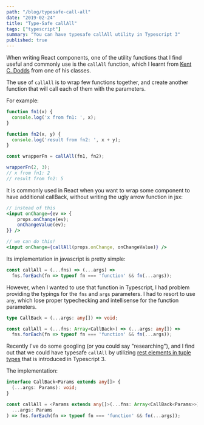 ```yaml
---
path: "/blog/typesafe-call-all"
date: "2019-02-24"
title: "Type-Safe callAll"
tags: ["typescript"]
summary: "You can have typesafe callAll utility in Typescript 3"
published: true
---
```


When writing React components, one of the utility functions that I find useful and commonly use is the `callAll` function, which I learnt from [Kent C. Dodds][kentcdodds] from one of his classes.

The use of `callAll` is to wrap few functions together, and create another function that will call each of them with the parameters.

For example:

```js
function fn1(x) {
  console.log('x from fn1: ', x);
}

function fn2(x, y) {
  console.log('result from fn2: ', x + y);
}

const wrapperFn = callAll(fn1, fn2);

wrapperFn(2, 3);
// x from fn1: 2
// result from fn2: 5
```

It is commonly used in React when you want to wrap some component to have additional callBack, without writing the ugly arrow function in jsx:

```jsx
// instead of this
<input onChange={ev => {
    props.onChange(ev);
    onChangeValue(ev);
}} />

// we can do this!
<input onChange={callAll(props.onChange, onChangeValue)} />
```

Its implementation in javascript is pretty simple:

```js
const callAll = (...fns) => (...args) =>
  fns.forEach(fn => typeof fn === 'function' && fn(...args));
```

However, when I wanted to use that function in Typescript, I had problem providing the typings for the `fns` and `args` parameters. I had to resort to use `any`, which lose proper typechecking and intellisense for the function parameters.

```typescript
type CallBack = (...args: any[]) => void;

const callAll = (...fns: Array<CallBack>) => (...args: any[]) =>
  fns.forEach(fn => typeof fn === 'function' && fn(...args));
```

Recently I've do some googling (or you could say "researching"), and I find out that we could have typesafe `callAll` by utilizing [rest elements in tuple types][rest-tuple-types] that is introduced in Typescript 3.

The implementation:

```typescript
interface CallBack<Params extends any[]> {
  (...args: Params): void;
}

const callAll = <Params extends any[]>(...fns: Array<CallBack<Params>>) => (
  ...args: Params
) => fns.forEach(fn => typeof fn === 'function' && fn(...args));
```

[kentcdodds]: https://kentcdodds.com/
[rest-tuple-types]: https://www.typescriptlang.org/docs/handbook/release-notes/typescript-3-0.html#rest-elements-in-tuple-types
